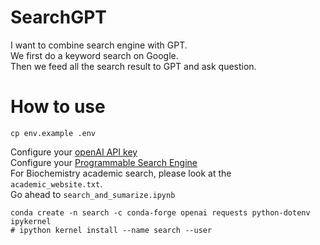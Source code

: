 # SearchGPT
I want to combine search engine with GPT.  
We first do a keyword search on Google.  
Then we feed all the search result to GPT and ask question.

# How to use
```
cp env.example .env
```
Configure your [openAI API key](https://platform.openai.com/account/api-keys)  
Configure your [Programmable Search Engine](https://programmablesearchengine.google.com/controlpanel/all)  
For Biochemistry academic search, please look at the `academic_website.txt`.  
Go ahead to `search_and_sumarize.ipynb`
```
conda create -n search -c conda-forge openai requests python-dotenv ipykernel
# ipython kernel install --name search --user
```